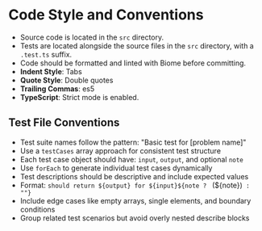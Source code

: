 # Code Style and Conventions

*   Source code is located in the `src` directory.
*   Tests are located alongside the source files in the `src` directory, with a `.test.ts` suffix.
*   Code should be formatted and linted with Biome before committing.
*   **Indent Style**: Tabs
*   **Quote Style**: Double quotes
*   **Trailing Commas**: es5
*   **TypeScript**: Strict mode is enabled.

## Test File Conventions

*   Test suite names follow the pattern: "Basic test for [problem name]"
*   Use a `testCases` array approach for consistent test structure
*   Each test case object should have: `input`, `output`, and optional `note`
*   Use `forEach` to generate individual test cases dynamically
*   Test descriptions should be descriptive and include expected values
*   Format: `should return ${output} for ${input}${note ? ` (${note})` : ""}`
*   Include edge cases like empty arrays, single elements, and boundary conditions
*   Group related test scenarios but avoid overly nested describe blocks
